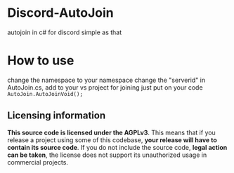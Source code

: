 # Discord-AutoJoin
autojoin in c# for discord simple as that
# How to use
change the namespace to your namespace
change the "serverid" in AutoJoin.cs, add to your vs project
for joining just put on your code `AutoJoin.AutoJoinVoid();`

## Licensing information
**This source code is licensed under the AGPLv3**. This means that if you release a project using some of this codebase, **your release will have to contain its source code**. If you do not include the source code, **legal action can be taken**, the license does not support its unauthorized usage in commercial projects.

